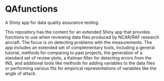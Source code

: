 # QAfunctions
A Shiny app for data quality assurance testing.

This repository has the content for an extended Shiny app that provides functions to use when reviewing 
data files produced by NCAR/RAF research aircraft. The focus is on detecting problems with the 
measurements. The app includes an extended set of complementary tools, including a general tutorial,
methods for comparing to past projects, the generation of a standard set of review plots, a Kalman
filter for detecting errors from the INS, and additional tools like methods for adding variables to
the data files or performing various fits for empirical representations of variables like the angle of
attack.
